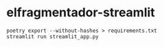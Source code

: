# elfragmentador-streamlit

```
poetry export --without-hashes > requirements.txt
streamlit run streamlit_app.py
```
